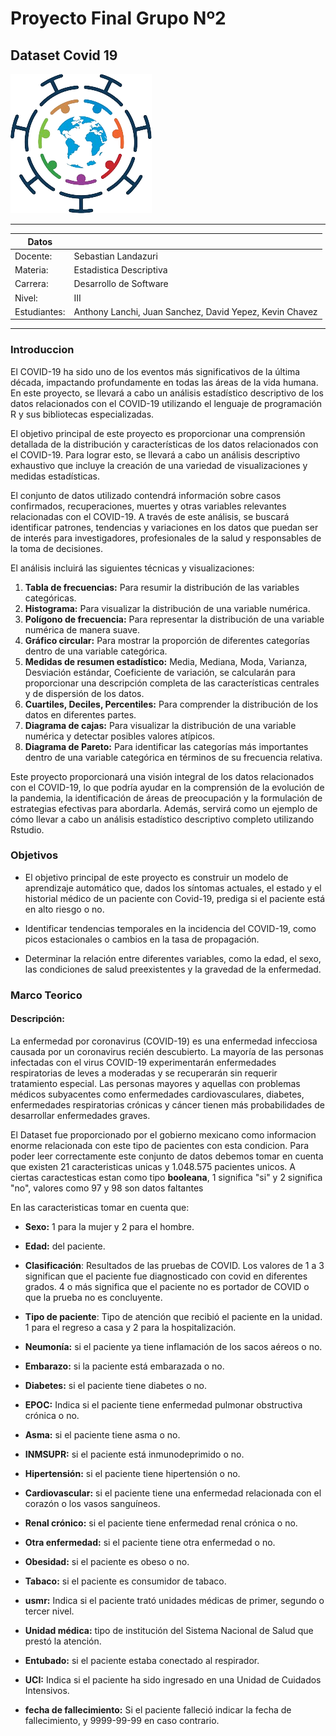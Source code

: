 
# Proyecto Final Grupo Nº2
## Dataset Covid 19

![](https://github.com/SaancA95/ProyectoFinal_Covid19_EstadisiticaDescriptiva/blob/main/covid-removebg-preview.png)

------------

|Datos |  |
| ---  | ---  |
| Docente:  | Sebastian Landazuri |
| Materia: | Estadistica Descriptiva |
| Carrera: | Desarrollo de Software | 
| Nivel: | III |
| Estudiantes: | Anthony Lanchi, Juan Sanchez, David Yepez, Kevin Chavez  |

------------
### Introduccion 

El COVID-19 ha sido uno de los eventos más significativos de la última década, impactando profundamente en todas las áreas de la vida humana. En este proyecto, se llevará a cabo un análisis estadístico descriptivo de los datos relacionados con el COVID-19 utilizando el lenguaje de programación R y sus bibliotecas especializadas.

El objetivo principal de este proyecto es proporcionar una comprensión detallada de la distribución y características de los datos relacionados con el COVID-19. Para lograr esto, se llevará a cabo un análisis descriptivo exhaustivo que incluye la creación de una variedad de visualizaciones y medidas estadísticas.

El conjunto de datos utilizado contendrá información sobre casos confirmados, recuperaciones, muertes y otras variables relevantes relacionadas con el COVID-19. A través de este análisis, se buscará identificar patrones, tendencias y variaciones en los datos que puedan ser de interés para investigadores, profesionales de la salud y responsables de la toma de decisiones.

El análisis incluirá las siguientes técnicas y visualizaciones:

1.  **Tabla de frecuencias:** Para resumir la distribución de las variables categóricas.
2.  **Histograma:** Para visualizar la distribución de una variable numérica.
3.  **Polígono de frecuencia:** Para representar la distribución de una variable numérica de manera suave.
4.  **Gráfico circular:** Para mostrar la proporción de diferentes categorías dentro de una variable categórica.
5.  **Medidas de resumen estadístico:** Media, Mediana, Moda, Varianza, Desviación estándar, Coeficiente de variación, se calcularán para proporcionar una descripción completa de las características centrales y de dispersión de los datos.
7.  **Cuartiles, Deciles, Percentiles:** Para comprender la distribución de los datos en diferentes partes.
8.  **Diagrama de cajas:** Para visualizar la distribución de una variable numérica y detectar posibles valores atípicos.
9.  **Diagrama de Pareto:** Para identificar las categorías más importantes dentro de una variable categórica en términos de su frecuencia relativa.

Este proyecto proporcionará una visión integral de los datos relacionados con el COVID-19, lo que podría ayudar en la comprensión de la evolución de la pandemia, la identificación de áreas de preocupación y la formulación de estrategias efectivas para abordarla. Además, servirá como un ejemplo de cómo llevar a cabo un análisis estadístico descriptivo completo utilizando Rstudio.
                

### Objetivos

- El objetivo principal de este proyecto es construir un modelo de aprendizaje automático que, dados los síntomas actuales, el estado y el historial médico de un paciente con Covid-19, prediga si el paciente está en alto riesgo o no.

- Identificar tendencias temporales en la incidencia del COVID-19, como picos estacionales o cambios en la tasa de propagación.

- Determinar la relación entre diferentes variables, como la edad, el sexo, las condiciones de salud preexistentes y la gravedad de la enfermedad.

### Marco Teorico 
#### Descripción: 
La enfermedad por coronavirus (COVID-19) es una enfermedad infecciosa causada por 
un coronavirus recién descubierto. La mayoría de las personas infectadas con el virus 
COVID-19 experimentarán enfermedades respiratorias de leves a moderadas y se 
recuperarán sin requerir tratamiento especial. Las personas mayores y aquellas con 
problemas médicos subyacentes como enfermedades cardiovasculares, diabetes, 
enfermedades respiratorias crónicas y cáncer tienen más probabilidades de desarrollar 
enfermedades graves.

El Dataset fue proporcionado por el gobierno mexicano como informacion enorme relacionada con este tipo de pacientes con esta condicion. Para poder leer correctamente este conjunto de datos debemos tomar en cuenta que existen 21 caracteristicas unicas y 1.048.575 pacientes unicos. A ciertas caractesticas estan como tipo **booleana**, 1 significa "si" y 2 significa "no", valores como 97 y 98 son datos faltantes

En las caracteristicas tomar en cuenta que:

- **Sexo:** 1 para la mujer y 2 para el hombre.

- **Edad:** del paciente.

- **Clasificación**: Resultados de las pruebas de COVID. Los valores de 1 a 3 significan que el paciente fue diagnosticado con covid en diferentes grados. 4 o más significa que el paciente no es portador de COVID o que la prueba no es concluyente.

- **Tipo de paciente**: Tipo de atención que recibió el paciente en la unidad. 1 para el regreso a casa y 2 para la hospitalización.

- **Neumonía:** si el paciente ya tiene inflamación de los sacos aéreos o no.

- **Embarazo:** si la paciente está embarazada o no.

- **Diabetes:** si el paciente tiene diabetes o no.

- **EPOC:** Indica si el paciente tiene enfermedad pulmonar obstructiva crónica o no.

- **Asma:** si el paciente tiene asma o no.

- **INMSUPR:** si el paciente está inmunodeprimido o no.

- **Hipertensión:** si el paciente tiene hipertensión o no.

- **Cardiovascular:** si el paciente tiene una enfermedad relacionada con el corazón o los vasos sanguíneos.

- **Renal crónico:** si el paciente tiene enfermedad renal crónica o no.

- **Otra enfermedad:** si el paciente tiene otra enfermedad o no.

- **Obesidad:** si el paciente es obeso o no.

- **Tabaco:** si el paciente es consumidor de tabaco.

- **usmr:** Indica si el paciente trató unidades médicas de primer, segundo o tercer nivel.

- **Unidad médica:** tipo de institución del Sistema Nacional de Salud que prestó la atención.

- **Entubado:** si el paciente estaba conectado al respirador.

- **UCI:** Indica si el paciente ha sido ingresado en una Unidad de Cuidados Intensivos.

- **fecha de fallecimiento:** Si el paciente falleció indicar la fecha de fallecimiento, y 9999-99-99 en caso contrario.




